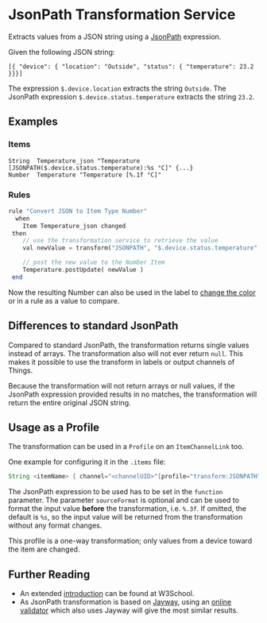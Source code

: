 # JsonPath Transformation Service

Extracts values from a JSON string using a [JsonPath](https://github.com/jayway/JsonPath#jayway-jsonpath) expression.

Given the following JSON string:

```
[{ "device": { "location": "Outside", "status": { "temperature": 23.2 }}}]
```

The expression `$.device.location` extracts the string `Outside`.
The JsonPath expression `$.device.status.temperature` extracts the string `23.2`.

## Examples

### Items

```
String  Temperature_json "Temperature [JSONPATH($.device.status.temperature):%s °C]" {...}
Number  Temperature "Temperature [%.1f °C]"
```

### Rules

```php
rule "Convert JSON to Item Type Number"
  when
    Item Temperature_json changed
 then
    // use the transformation service to retrieve the value
    val newValue = transform("JSONPATH", "$.device.status.temperature", Temperature_json.state.toString)

    // post the new value to the Number Item
    Temperature.postUpdate( newValue )
 end
```

Now the resulting Number can also be used in the label to [change the color](https://docs.openhab.org/configuration/sitemaps.html#label-and-value-colors) or in a rule as a value to compare.


## Differences to standard JsonPath

Compared to standard JsonPath, the transformation returns single values instead of arrays.
The transformation also will not ever return `null`.
This makes it possible to use the transform in labels or output channels of Things.

Because the transformation will not return arrays or null values, if the JsonPath expression provided results in no matches, the transformation will return the entire original JSON string.

## Usage as a Profile

The transformation can be used in a `Profile` on an `ItemChannelLink` too.

One example for configuring it in the `.items` file:

```java
String <itemName> { channel="<channelUID>"[profile="transform:JSONPATH", function="<jsonPath>", sourceFormat="<valueFormat>"]}
```

The JsonPath expression to be used has to be set in the `function` parameter.
The parameter `sourceFormat` is optional and can be used to format the input value **before** the transformation, i.e. `%.3f`.
If omitted, the default is `%s`, so the input value will be returned from the transformation without any format changes.

This profile is a one-way transformation; only values from a device toward the item are changed.

## Further Reading

* An extended [introduction](https://www.w3schools.com/js/js_json_intro.asp) can be found at W3School.
* As JsonPath transformation is based on [Jayway](https://github.com/json-path/JsonPath), using an [online validator](https://jsonpath.herokuapp.com/) which also uses Jayway will give the most similar results. 
